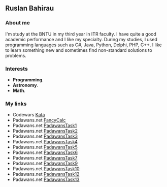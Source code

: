 ## Ruslan Bahirau

### About me

I'm study at the BNTU in my third year in ITR faculty. I have quite a good academic performance and I like my specialty. During my studies, I used programming languages such as C#, Java, Python, Delphi, PHP, C++.
I like to learn something new and sometimes find non-standard solutions to problems.

### Interests

  - **Programming**.
  - **Astronomy**.
  - **Math**.

### My links

  - Codewars [Kata](https://www.codewars.com/users/BahirauRuslan/completed)
  - Padawans.net [FancyCalc](https://github.com/BahirauRuslan/FancyCalc)
  - Padawans.net [PadawansTask1](https://github.com/BahirauRuslan/PadawansTask1)
  - Padawans.net [PadawansTask2](https://github.com/BahirauRuslan/PadawansTask2)
  - Padawans.net [PadawansTask3](https://github.com/BahirauRuslan/PadawansTask3)
  - Padawans.net [PadawansTask4](https://github.com/BahirauRuslan/PadawansTask4)
  - Padawans.net [PadawansTask5](https://github.com/BahirauRuslan/PadawansTask5)
  - Padawans.net [PadawansTask6](https://github.com/BahirauRuslan/PadawansTask6)
  - Padawans.net [PadawansTask7](https://github.com/BahirauRuslan/PadawansTask7)
  - Padawans.net [PadawansTask9](https://github.com/BahirauRuslan/PadawansTask9)
  - Padawans.net [PadawansTask10](https://github.com/BahirauRuslan/PadawansTask10)
  - Padawans.net [PadawansTask12](https://github.com/BahirauRuslan/PadawansTask12)
  - Padawans.net [PadawansTask13](https://github.com/BahirauRuslan/PadawansTask13)
